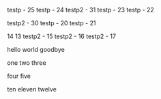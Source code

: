 testp - 25
testp - 24
testp2 - 31
testp - 23
testp - 22

testp2 - 30
testp - 20
testp - 21

14
13
testp2 - 15
testp2 - 16
testp2 - 17

hello
world
goodbye

one
two
three

four
five

ten
eleven
twelve
